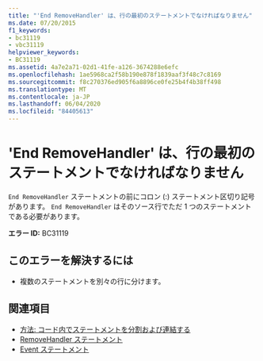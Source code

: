 ```yaml
---
title: "'End RemoveHandler' は、行の最初のステートメントでなければなりません"
ms.date: 07/20/2015
f1_keywords:
- bc31119
- vbc31119
helpviewer_keywords:
- BC31119
ms.assetid: 4a7e2a71-02d1-41fe-a126-3674288e6efc
ms.openlocfilehash: 1ae5968ca2f58b190e878f1839aaf3f48c7c8169
ms.sourcegitcommit: f8c270376ed905f6a8896ce0fe25b4f4b38ff498
ms.translationtype: MT
ms.contentlocale: ja-JP
ms.lasthandoff: 06/04/2020
ms.locfileid: "84405613"
---
```

# <a name="end-removehandler-must-be-the-first-statement-on-a-line"></a>'End RemoveHandler' は、行の最初のステートメントでなければなりません
`End RemoveHandler` ステートメントの前にコロン (:) ステートメント区切り記号があります。 `End RemoveHandler` はそのソース行でただ 1 つのステートメントである必要があります。  
  
 **エラー ID:** BC31119  
  
## <a name="to-correct-this-error"></a>このエラーを解決するには  
  
- 複数のステートメントを別々の行に分けます。  
  
## <a name="see-also"></a>関連項目

- [方法: コード内でステートメントを分割および連結する](../programming-guide/program-structure/how-to-break-and-combine-statements-in-code.md)
- [RemoveHandler ステートメント](../language-reference/statements/removehandler-statement.md)
- [Event ステートメント](../language-reference/statements/event-statement.md)
